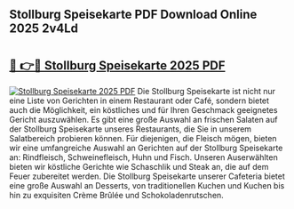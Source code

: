 ## Stollburg Speisekarte PDF Download Online 2025 2v4Ld

# <h2><a href="http://gccw6x.nevu.top/?p=Stollburg+Speisekarte">🔗 👉🔴 Stollburg Speisekarte 2025 PDF</a></h2>

[![Stollburg Speisekarte 2025 PDF](https://i.imgur.com/dBaPXMq.png)](http://gccw6x.nevu.top/?p=Stollburg+Speisekarte)
Die Stollburg Speisekarte ist nicht nur eine Liste von Gerichten in einem Restaurant oder Café, sondern bietet auch die Möglichkeit, ein köstliches und für Ihren Geschmack geeignetes Gericht auszuwählen. Es gibt eine große Auswahl an frischen Salaten auf der Stollburg Speisekarte unseres Restaurants, die Sie in unserem Salatbereich probieren können. Für diejenigen, die Fleisch mögen, bieten wir eine umfangreiche Auswahl an Gerichten auf der Stollburg Speisekarte an: Rindfleisch, Schweinefleisch, Huhn und Fisch. Unseren Auserwählten bieten wir köstliche Gerichte wie Schaschlik und Steak an, die auf dem Feuer zubereitet werden. Die Stollburg Speisekarte unserer Cafeteria bietet eine große Auswahl an Desserts, von traditionellen Kuchen und Kuchen bis hin zu exquisiten Crème Brûlée und Schokoladenrutschen.
